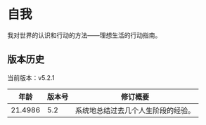 # 自我

我对世界的认识和行动的方法——理想生活的行动指南。

## 版本历史

当前版本：v5.2.1

| 年龄 | 版本号 | 修订概要 |
| --- | --- | --- |
| 21.4986 | 5.2 | 系统地总结过去几个人生阶段的经验。 |
